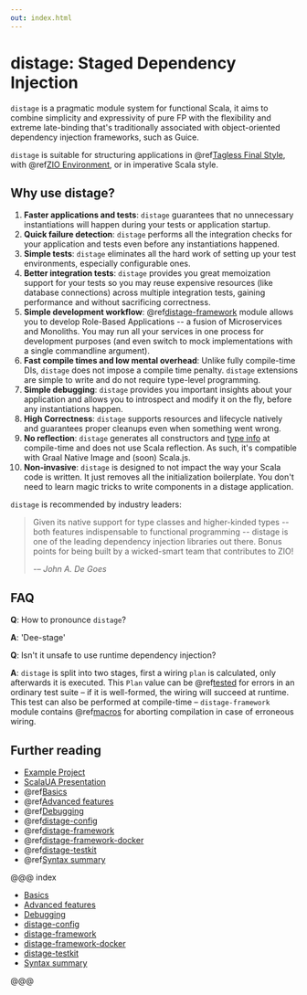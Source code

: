 ```yaml
---
out: index.html
---
```


distage: Staged Dependency Injection
====================================

`distage` is a pragmatic module system for functional Scala, it aims to combine simplicity and expressivity of pure FP
with the flexibility and extreme late-binding that's traditionally associated with object-oriented dependency injection frameworks, such as Guice.

`distage` is suitable for structuring applications in @ref[Tagless Final Style](basics.md#tagless-final-style),
with @ref[ZIO Environment](basics.md#auto-traits), or in imperative Scala style.

Why use distage?
-------------------

1. **Faster applications and tests**:
    `distage` guarantees that no unnecessary instantiations will happen during your tests or application startup.
2. **Quick failure detection**:
    `distage` performs all the integration checks for your application and tests even before any instantiations happened.    
3. **Simple tests**:
    `distage` eliminates all the hard work of setting up your test environments, especially configurable ones.
4. **Better integration tests**:
    `distage` provides you great memoization support for your tests so you may reuse expensive resources (like database connections) across multiple
    integration tests, gaining performance and without sacrificing correctness.
5. **Simple development workflow**:
    @ref[distage-framework](distage-framework.md) module allows you to develop Role-Based Applications -- a fusion of Microservices and Monoliths.
     You may run all your services in one process for development purposes (and even switch to mock implementations with a single commandline argument).
6. **Fast compile times and low mental overhead**:
    Unlike fully compile-time DIs, `distage` does not impose a compile time penalty.
    `distage` extensions are simple to write and do not require type-level programming.
7. **Simple debugging**:
    `distage` provides you important insights about your application and allows you to introspect and modify it on the fly, 
    before any instantiations happen.
8. **High Correctness**:
    `distage` supports resources and lifecycle natively and guarantees proper cleanups even when something went wrong.
9. **No reflection**:
    `distage` generates all constructors and [type info](https://blog.7mind.io/lightweight-reflection.html) at compile-time and does not use Scala reflection.
    As such, it's compatible with Graal Native Image and (soon) Scala.js.
10. **Non-invasive**:
    `distage` is designed to not impact the way your Scala code is written. 
    It just removes all the initialization boilerplate.
    You don't need to learn magic tricks to write components in a distage application.

`distage` is recommended by industry leaders:

> Given its native support for type classes and higher-kinded types -- both features indispensable to functional programming -- distage is one of the leading dependency injection libraries out there. Bonus points for being built by a wicked-smart team that contributes to ZIO! 
> 
> -– *John A. De Goes*

FAQ
---

**Q**: How to pronounce `distage`?

**A**: 'Dee-stage'

**Q**: Isn't it unsafe to use runtime dependency injection?

**A**: `distage` is split into two stages, first a wiring `plan` is calculated, only afterwards it is executed. This `Plan`
value can be @ref[tested](debugging.md#testing-plans) for errors in an ordinary test suite – if it is well-formed, the wiring
will succeed at runtime. This test can also be performed at compile-time – `distage-framework` module contains
@ref[macros](distage-framework.md#compile-time-checks) for aborting compilation in case of erroneous wiring.

Further reading
---------------

- [Example Project](https://github.com/7mind/distage-livecode)
- [ScalaUA Presentation](https://www.slideshare.net/7mind/scalaua-distage-staged-dependency-injection)
- @ref[Basics](basics.md)
- @ref[Advanced features](advanced-features.md)
- @ref[Debugging](debugging.md)
- @ref[distage-config](distage-config.md)
- @ref[distage-framework](distage-framework.md)
- @ref[distage-framework-docker](distage-framework-docker.md)
- @ref[distage-testkit](distage-testkit.md)
- @ref[Syntax summary](reference.md)

@@@ index

* [Basics](basics.md)
* [Advanced features](advanced-features.md)
* [Debugging](debugging.md)
* [distage-config](distage-config.md)
* [distage-framework](distage-framework.md)
* [distage-framework-docker](distage-framework-docker.md)
* [distage-testkit](distage-testkit.md)
* [Syntax summary](reference.md)

@@@
